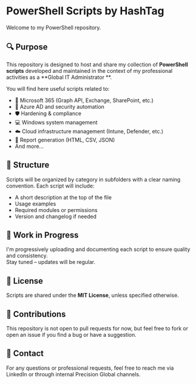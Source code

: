 # PowerShell Scripts by HashTag

Welcome to my PowerShell repository.

## 🔍 Purpose

This repository is designed to host and share my collection of **PowerShell scripts** developed and maintained in the context of my professional activities as a **Global IT Administrator **.

You will find here useful scripts related to:

- 💠 Microsoft 365 (Graph API, Exchange, SharePoint, etc.)
- 🔐 Azure AD and security automation
- 🛡️ Hardening & compliance
- 💻 Windows system management
- ☁️ Cloud infrastructure management (Intune, Defender, etc.)
- 📄 Report generation (HTML, CSV, JSON)
- And more...

## 📂 Structure

Scripts will be organized by category in subfolders with a clear naming convention. Each script will include:

- A short description at the top of the file  
- Usage examples  
- Required modules or permissions  
- Version and changelog if needed  

## 🚧 Work in Progress

I'm progressively uploading and documenting each script to ensure quality and consistency.  
Stay tuned – updates will be regular.

## 📜 License
Scripts are shared under the **MIT License**, unless specified otherwise.

## 🤝 Contributions
This repository is not open to pull requests for now, but feel free to fork or open an issue if you find a bug or have a suggestion.

## 📧 Contact
For any questions or professional requests, feel free to reach me via LinkedIn or through internal Precision Global channels.
